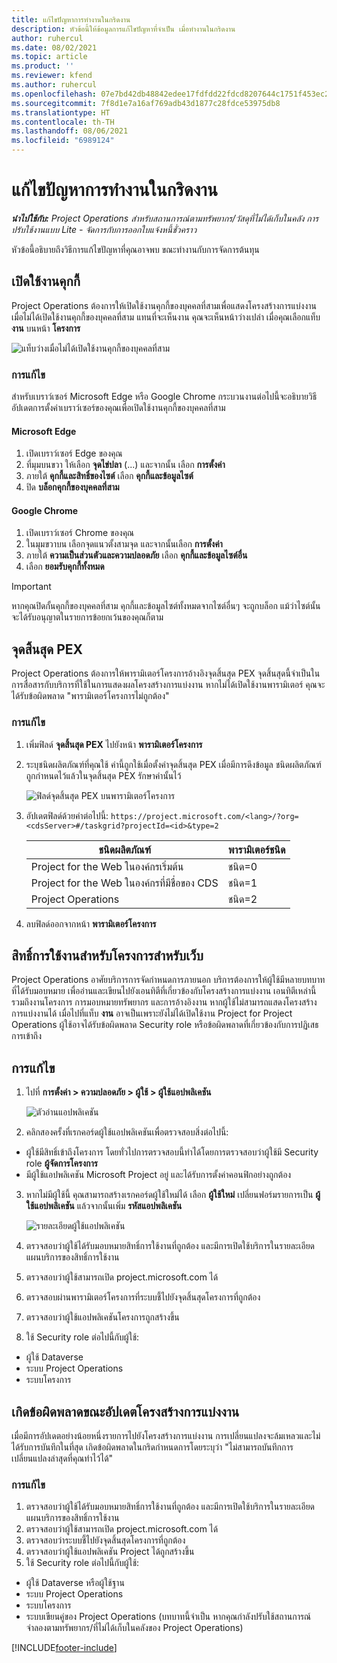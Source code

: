 ```yaml
---
title: แก้ไขปัญหาการทำงานในกริดงาน
description: หัวข้อนี้ให้ข้อมูลการแก้ไขปัญหาที่จำเป็น เมื่อทำงานในกริดงาน
author: ruhercul
ms.date: 08/02/2021
ms.topic: article
ms.product: ''
ms.reviewer: kfend
ms.author: ruhercul
ms.openlocfilehash: 07e7bd42db48842edee17fdfdd22fdcd8207644c1751f453ec29c3194aac625e
ms.sourcegitcommit: 7f8d1e7a16af769adb43d1877c28fdce53975db8
ms.translationtype: HT
ms.contentlocale: th-TH
ms.lasthandoff: 08/06/2021
ms.locfileid: "6989124"
---
```

# <a name="troubleshoot-working-in-the-task-grid"></a>แก้ไขปัญหาการทำงานในกริดงาน 

_**นำไปใช้กับ:** Project Operations สำหรับสถานการณ์ตามทรัพยากร/วัสดุที่ไม่ได้เก็บในคลัง การปรับใช้งานแบบ Lite - จัดการกับการออกใบแจ้งหนี้ชั่วคราว_

หัวข้อนี้อธิบายถึงวิธีการแก้ไขปัญหาที่คุณอาจพบ ขณะทำงานกับการจัดการต้นทุน

## <a name="enable-cookies"></a>เปิดใช้งานคุกกี้

Project Operations ต้องการให้เปิดใช้งานคุกกี้ของบุคคลที่สามเพื่อแสดงโครงสร้างการแบ่งงาน เมื่อไม่ได้เปิดใช้งานคุกกี้ของบุคคลที่สาม แทนที่จะเห็นงาน คุณจะเห็นหน้าว่างเปล่า เมื่อคุณเลือกแท็บ **งาน** บนหน้า **โครงการ**

![แท็บว่างเมื่อไม่ได้เปิดใช้งานคุกกี้ของบุคคลที่สาม](media/blankschedule.png)


### <a name="workaround"></a>การแก้ไข
สำหรับเบราว์เซอร์ Microsoft Edge หรือ Google Chrome กระบวนงานต่อไปนี้จะอธิบายวิธีอัปเดตการตั้งค่าเบราว์เซอร์ของคุณเพื่อเปิดใช้งานคุกกี้ของบุคคลที่สาม

#### <a name="microsoft-edge"></a>Microsoft Edge

1. เปิดเบราว์เซอร์ Edge ของคุณ
2. ที่มุมบนขวา ให้เลือก **จุดไข่ปลา** (...) และจากนั้น เลือก **การตั้งค่า**
3. ภายใต้ **คุกกี้และสิทธิ์ของไซต์** เลือก **คุกกี้และข้อมูลไซต์**
4. ปิด **บล็อกคุกกี้ของบุคคลที่สาม**

#### <a name="google-chrome"></a>Google Chrome

1. เปิดเบราว์เซอร์ Chrome ของคุณ
2. ในมุมขวาบน เลือกจุดแนวตั้งสามจุด และจากนั้นเลือก **การตั้งค่า**
3. ภายใต้ **ความเป็นส่วนตัวและความปลอดภัย** เลือก **คุกกี้และข้อมูลไซต์อื่น**
4. เลือก **ยอมรับคุกกี้ทั้งหมด**

> [!IMPORTANT]
> หากคุณปิดกั้นคุกกี้ของบุคคลที่สาม คุกกี้และข้อมูลไซต์ทั้งหมดจากไซต์อื่นๆ จะถูกบล็อก แม้ว่าไซต์นั้นจะได้รับอนุญาตในรายการข้อยกเว้นของคุณก็ตาม

## <a name="pex-endpoint"></a>จุดสิ้นสุด PEX

Project Operations ต้องการให้พารามิเตอร์โครงการอ้างอิงจุดสิ้นสุด PEX จุดสิ้นสุดนี้จำเป็นในการสื่อสารกับบริการที่ใช้ในการแสดงผลโครงสร้างการแบ่งงาน หากไม่ได้เปิดใช้งานพารามิเตอร์ คุณจะได้รับข้อผิดพลาด "พารามิเตอร์โครงการไม่ถูกต้อง" 

### <a name="workaround"></a>การแก้ไข

1. เพิ่มฟิลด์ **จุดสิ้นสุด PEX** ไปยังหน้า **พารามิเตอร์โครงการ**
2. ระบุชนิดผลิตภัณฑ์ที่คุณใช้ ค่านี้ถูกใช้เมื่อตั้งค่าจุดสิ้นสุด PEX เมื่อมีการดึงข้อมูล ชนิดผลิตภัณฑ์ถูกกำหนดไว้แล้วในจุดสิ้นสุด PEX รักษาค่านั้นไว้ 
   
    ![ฟิลด์จุดสิ้นสุด PEX บนพารามิเตอร์โครงการ](media/pex-endpoint.png)

3. อัปเดตฟิลด์ด้วยค่าต่อไปนี้: `https://project.microsoft.com/<lang>/?org=<cdsServer>#/taskgrid?projectId=<id>&type=2`

   
   | ชนิดผลิตภัณฑ์                         | พารามิเตอร์ชนิด |
   |--------------------------------------|----------------|
   | Project for the Web ในองค์กรเริ่มต้น   | ชนิด=0         |
   | Project for the Web ในองค์กรที่มีชื่อของ CDS | ชนิด=1         |
   | Project Operations                   | ชนิด=2         |
   
4. ลบฟิลด์ออกจากหน้า **พารามิเตอร์โครงการ**

## <a name="privileges-for-project-for-the-web"></a>สิทธิ์การใช้งานสำหรับโครงการสำหรับเว็บ

Project Operations อาศัยบริการการจัดกำหนดการภายนอก บริการต้องการให้ผู้ใช้มีหลายบทบาทที่ได้รับมอบหมาย เพื่ออ่านและเขียนไปยังเอนทิตีที่เกี่ยวข้องกับโครงสร้างการแบ่งงาน เอนทิตีเหล่านี้รวมถึงงานโครงการ การมอบหมายทรัพยากร และการอ้างอิงงาน หากผู้ใช้ไม่สามารถแสดงโครงสร้างการแบ่งงานได้ เมื่อไปที่แท็บ **งาน** อาจเป็นเพราะยังไม่ได้เปิดใช้งาน Project for Project Operations ผู้ใช้อาจได้รับข้อผิดพลาด Security role หรือข้อผิดพลาดที่เกี่ยวข้องกับการปฏิเสธการเข้าถึง


## <a name="workaround"></a>การแก้ไข

1. ไปที่ **การตั้งค่า > ความปลอดภัย > ผู้ใช้ > ผู้ใช้แอปพลิเคชัน**  

   ![ตัวอ่านแอปพลิเคชัน](media/applicationuser.jpg)
   
2. คลิกสองครั้งที่เรกคอร์ดผู้ใช้แอปพลิเคชันเพื่อตรวจสอบสิ่งต่อไปนี้:

 - ผู้ใช้มีสิทธิ์เข้าถึงโครงการ โดยทั่วไปการตรวจสอบนี้ทำได้โดยการตรวจสอบว่าผู้ใช้มี Security role **ผู้จัดการโครงการ**
 - มีผู้ใช้แอปพลิเคชัน Microsoft Project อยู่ และได้รับการตั้งค่าคอนฟิกอย่างถูกต้อง
 
3. หากไม่มีผู้ใช้นี้ คุณสามารถสร้างเรกคอร์ดผู้ใช้ใหม่ได้ เลือก **ผู้ใช้ใหม่** เปลี่ยนฟอร์มรายการเป็น **ผู้ใช้แอปพลิเคชัน** แล้วจากนั้นเพิ่ม **รหัสแอปพลิเคชัน**

   ![รายละเอียดผู้ใช้แอปพลิเคชัน](media/applicationuserdetails.jpg)

4. ตรวจสอบว่าผู้ใช้ได้รับมอบหมายสิทธิ์การใช้งานที่ถูกต้อง และมีการเปิดใช้บริการในรายละเอียดแผนบริการของสิทธิ์การใช้งาน
5. ตรวจสอบว่าผู้ใช้สามารถเปิด project.microsoft.com ได้
6. ตรวจสอบผ่านพารามิเตอร์โครงการที่ระบบชี้ไปยังจุดสิ้นสุดโครงการที่ถูกต้อง
7. ตรวจสอบว่าผู้ใช้แอปพลิเคชันโครงการถูกสร้างขึ้น
8. ใช้ Security role ต่อไปนี้กับผู้ใช้:

  - ผู้ใช้ Dataverse
  - ระบบ Project Operations
  - ระบบโครงการ

## <a name="error-when-updating-the-work-breakdown-structure"></a>เกิดข้อผิดพลาดขณะอัปเดตโครงสร้างการแบ่งงาน

เมื่อมีการอัปเดตอย่างน้อยหนึ่งรายการไปยังโครงสร้างการแบ่งงาน การเปลี่ยนแปลงจะล้มเหลวและไม่ได้รับการบันทึกในที่สุด เกิดข้อผิดพลาดในกริดกำหนดการโดยระบุว่า "ไม่สามารถบันทึกการเปลี่ยนแปลงล่าสุดที่คุณทำไว้ได้"

### <a name="workaround"></a>การแก้ไข

1. ตรวจสอบว่าผู้ใช้ได้รับมอบหมายสิทธิ์การใช้งานที่ถูกต้อง และมีการเปิดใช้บริการในรายละเอียดแผนบริการของสิทธิ์การใช้งาน
2. ตรวจสอบว่าผู้ใช้สามารถเปิด project.microsoft.com ได้
3. ตรวจสอบว่าระบบชี้ไปยังจุดสิ้นสุดโครงการที่ถูกต้อง
4. ตรวจสอบว่าผู้ใช้แอปพลิเคชัน Project ได้ถูกสร้างขึ้น
5. ใช้ Security role ต่อไปนี้กับผู้ใช้:
  
  - ผู้ใช้ Dataverse หรือผู้ใช้ฐาน
  - ระบบ Project Operations
  - ระบบโครงการ
  - ระบบเขียนคู่ของ Project Operations (บทบาทนี้จำเป็น หากคุณกำลังปรับใช้สถานการณ์จำลองตามทรัพยากร/ที่ไม่ได้เก็บในคลังของ Project Operations)


[!INCLUDE[footer-include](../includes/footer-banner.md)]
